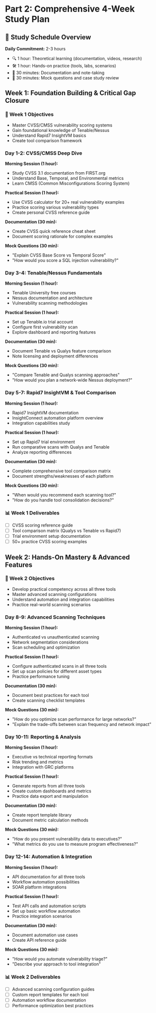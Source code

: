 # Part 2: Comprehensive 4-Week Study Plan

## 📅 Study Schedule Overview

**Daily Commitment:** 2-3 hours
- 🔍 1 hour: Theoretical learning (documentation, videos, research)
- 🛠️ 1 hour: Hands-on practice (tools, labs, scenarios)
- 📝 30 minutes: Documentation and note-taking
- 🎯 30 minutes: Mock questions and case study review

## Week 1: Foundation Building & Critical Gap Closure

### 🎯 Week 1 Objectives
- Master CVSS/CMSS vulnerability scoring systems
- Gain foundational knowledge of Tenable/Nessus
- Understand Rapid7 InsightVM basics
- Create tool comparison framework

### Day 1-2: CVSS/CMSS Deep Dive
**Morning Session (1 hour):**
- Study CVSS 3.1 documentation from FIRST.org
- Understand Base, Temporal, and Environmental metrics
- Learn CMSS (Common Misconfigurations Scoring System)

**Practical Session (1 hour):**
- Use CVSS calculator for 20+ real vulnerability examples
- Practice scoring various vulnerability types
- Create personal CVSS reference guide

**Documentation (30 min):**
- Create CVSS quick reference cheat sheet
- Document scoring rationale for complex examples

**Mock Questions (30 min):**
- "Explain CVSS Base Score vs Temporal Score"
- "How would you score a SQL injection vulnerability?"

### Day 3-4: Tenable/Nessus Fundamentals
**Morning Session (1 hour):**
- Tenable University free courses
- Nessus documentation and architecture
- Vulnerability scanning methodologies

**Practical Session (1 hour):**
- Set up Tenable.io trial account
- Configure first vulnerability scan
- Explore dashboard and reporting features

**Documentation (30 min):**
- Document Tenable vs Qualys feature comparison
- Note licensing and deployment differences

**Mock Questions (30 min):**
- "Compare Tenable and Qualys scanning approaches"
- "How would you plan a network-wide Nessus deployment?"

### Day 5-7: Rapid7 InsightVM & Tool Comparison
**Morning Session (1 hour):**
- Rapid7 InsightVM documentation
- InsightConnect automation platform overview
- Integration capabilities study

**Practical Session (1 hour):**
- Set up Rapid7 trial environment
- Run comparative scans with Qualys and Tenable
- Analyze reporting differences

**Documentation (30 min):**
- Complete comprehensive tool comparison matrix
- Document strengths/weaknesses of each platform

**Mock Questions (30 min):**
- "When would you recommend each scanning tool?"
- "How do you handle tool consolidation decisions?"

### 📊 Week 1 Deliverables
- [ ] CVSS scoring reference guide
- [ ] Tool comparison matrix (Qualys vs Tenable vs Rapid7)
- [ ] Trial environment setup documentation
- [ ] 50+ practice CVSS scoring examples

## Week 2: Hands-On Mastery & Advanced Features

### 🎯 Week 2 Objectives
- Develop practical competency across all three tools
- Master advanced scanning configurations
- Understand automation and integration capabilities
- Practice real-world scanning scenarios

### Day 8-9: Advanced Scanning Techniques
**Morning Session (1 hour):**
- Authenticated vs unauthenticated scanning
- Network segmentation considerations
- Scan scheduling and optimization

**Practical Session (1 hour):**
- Configure authenticated scans in all three tools
- Set up scan policies for different asset types
- Practice performance tuning

**Documentation (30 min):**
- Document best practices for each tool
- Create scanning checklist templates

**Mock Questions (30 min):**
- "How do you optimize scan performance for large networks?"
- "Explain the trade-offs between scan frequency and network impact"

### Day 10-11: Reporting & Analysis
**Morning Session (1 hour):**
- Executive vs technical reporting formats
- Risk trending and metrics
- Integration with GRC platforms

**Practical Session (1 hour):**
- Generate reports from all three tools
- Create custom dashboards and metrics
- Practice data export and manipulation

**Documentation (30 min):**
- Create report template library
- Document metric calculation methods

**Mock Questions (30 min):**
- "How do you present vulnerability data to executives?"
- "What metrics do you use to measure program effectiveness?"

### Day 12-14: Automation & Integration
**Morning Session (1 hour):**
- API documentation for all three tools
- Workflow automation possibilities
- SOAR platform integrations

**Practical Session (1 hour):**
- Test API calls and automation scripts
- Set up basic workflow automation
- Practice integration scenarios

**Documentation (30 min):**
- Document automation use cases
- Create API reference guide

**Mock Questions (30 min):**
- "How would you automate vulnerability triage?"
- "Describe your approach to tool integration"

### 📊 Week 2 Deliverables
- [ ] Advanced scanning configuration guides
- [ ] Custom report templates for each tool
- [ ] Automation workflow documentation
- [ ] Performance optimization best practices